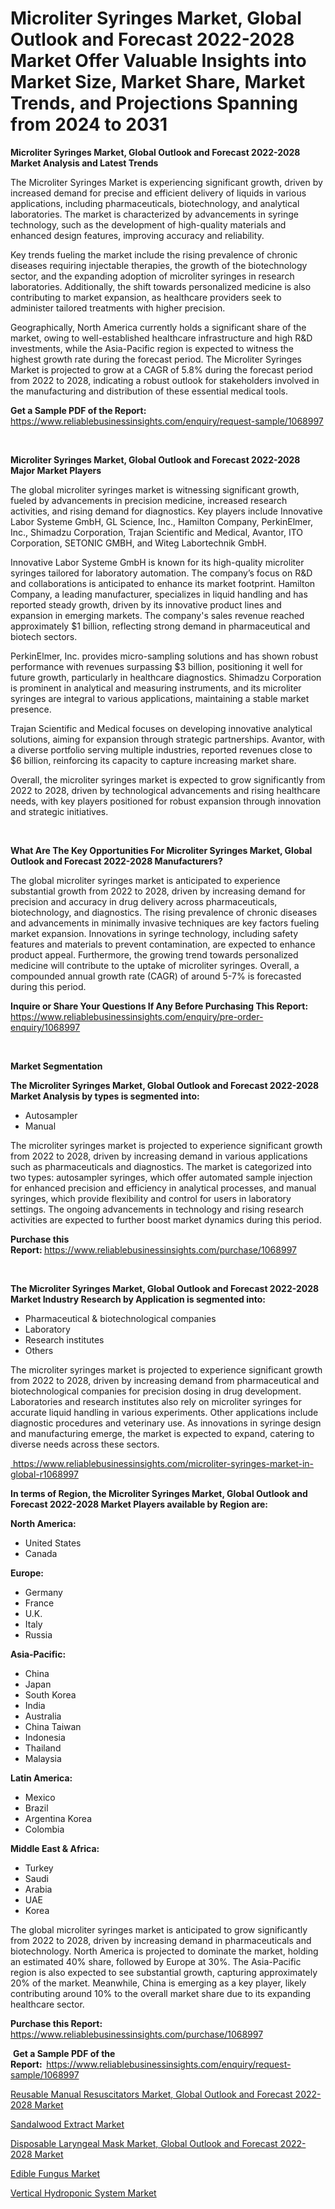 <p><h1>Microliter Syringes Market, Global Outlook and Forecast 2022-2028 Market Offer Valuable Insights into Market Size, Market Share, Market Trends, and Projections Spanning from 2024 to 2031</h1></p><p><strong>Microliter Syringes Market, Global Outlook and Forecast 2022-2028 Market Analysis and Latest Trends</strong></p>
<p><p>The Microliter Syringes Market is experiencing significant growth, driven by increased demand for precise and efficient delivery of liquids in various applications, including pharmaceuticals, biotechnology, and analytical laboratories. The market is characterized by advancements in syringe technology, such as the development of high-quality materials and enhanced design features, improving accuracy and reliability.</p><p>Key trends fueling the market include the rising prevalence of chronic diseases requiring injectable therapies, the growth of the biotechnology sector, and the expanding adoption of microliter syringes in research laboratories. Additionally, the shift towards personalized medicine is also contributing to market expansion, as healthcare providers seek to administer tailored treatments with higher precision.</p><p>Geographically, North America currently holds a significant share of the market, owing to well-established healthcare infrastructure and high R&D investments, while the Asia-Pacific region is expected to witness the highest growth rate during the forecast period. The Microliter Syringes Market is projected to grow at a CAGR of 5.8% during the forecast period from 2022 to 2028, indicating a robust outlook for stakeholders involved in the manufacturing and distribution of these essential medical tools.</p></p>
<p><strong>Get a Sample PDF of the Report:&nbsp;</strong> <a href="https://www.reliablebusinessinsights.com/enquiry/request-sample/1068997">https://www.reliablebusinessinsights.com/enquiry/request-sample/1068997</a></p>
<p>&nbsp;</p>
<p><strong>Microliter Syringes Market, Global Outlook and Forecast 2022-2028 Major Market Players</strong></p>
<p><p>The global microliter syringes market is witnessing significant growth, fueled by advancements in precision medicine, increased research activities, and rising demand for diagnostics. Key players include Innovative Labor Systeme GmbH, GL Science, Inc., Hamilton Company, PerkinElmer, Inc., Shimadzu Corporation, Trajan Scientific and Medical, Avantor, ITO Corporation, SETONIC GMBH, and Witeg Labortechnik GmbH.</p><p>Innovative Labor Systeme GmbH is known for its high-quality microliter syringes tailored for laboratory automation. The company’s focus on R&D and collaborations is anticipated to enhance its market footprint. Hamilton Company, a leading manufacturer, specializes in liquid handling and has reported steady growth, driven by its innovative product lines and expansion in emerging markets. The company's sales revenue reached approximately $1 billion, reflecting strong demand in pharmaceutical and biotech sectors.</p><p>PerkinElmer, Inc. provides micro-sampling solutions and has shown robust performance with revenues surpassing $3 billion, positioning it well for future growth, particularly in healthcare diagnostics. Shimadzu Corporation is prominent in analytical and measuring instruments, and its microliter syringes are integral to various applications, maintaining a stable market presence.</p><p>Trajan Scientific and Medical focuses on developing innovative analytical solutions, aiming for expansion through strategic partnerships. Avantor, with a diverse portfolio serving multiple industries, reported revenues close to $6 billion, reinforcing its capacity to capture increasing market share.</p><p>Overall, the microliter syringes market is expected to grow significantly from 2022 to 2028, driven by technological advancements and rising healthcare needs, with key players positioned for robust expansion through innovation and strategic initiatives.</p></p>
<p>&nbsp;</p>
<p><strong>What Are The Key Opportunities For Microliter Syringes Market, Global Outlook and Forecast 2022-2028 Manufacturers?</strong></p>
<p><p>The global microliter syringes market is anticipated to experience substantial growth from 2022 to 2028, driven by increasing demand for precision and accuracy in drug delivery across pharmaceuticals, biotechnology, and diagnostics. The rising prevalence of chronic diseases and advancements in minimally invasive techniques are key factors fueling market expansion. Innovations in syringe technology, including safety features and materials to prevent contamination, are expected to enhance product appeal. Furthermore, the growing trend towards personalized medicine will contribute to the uptake of microliter syringes. Overall, a compounded annual growth rate (CAGR) of around 5-7% is forecasted during this period.</p></p>
<p><strong>Inquire or Share Your Questions If Any Before Purchasing This Report:</strong> <a href="https://www.reliablebusinessinsights.com/enquiry/pre-order-enquiry/1068997">https://www.reliablebusinessinsights.com/enquiry/pre-order-enquiry/1068997</a></p>
<p>&nbsp;</p>
<p><strong>Market Segmentation</strong></p>
<p><strong>The Microliter Syringes Market, Global Outlook and Forecast 2022-2028 Market Analysis by types is segmented into:</strong></p>
<p><ul><li>Autosampler</li><li>Manual</li></ul></p>
<p><p>The microliter syringes market is projected to experience significant growth from 2022 to 2028, driven by increasing demand in various applications such as pharmaceuticals and diagnostics. The market is categorized into two types: autosampler syringes, which offer automated sample injection for enhanced precision and efficiency in analytical processes, and manual syringes, which provide flexibility and control for users in laboratory settings. The ongoing advancements in technology and rising research activities are expected to further boost market dynamics during this period.</p></p>
<p><strong>Purchase this Report:&nbsp;</strong><a href="https://www.reliablebusinessinsights.com/purchase/1068997">https://www.reliablebusinessinsights.com/purchase/1068997</a></p>
<p>&nbsp;</p>
<p><strong>The Microliter Syringes Market, Global Outlook and Forecast 2022-2028 Market Industry Research by Application is segmented into:</strong></p>
<p><ul><li>Pharmaceutical & biotechnological companies</li><li>Laboratory</li><li>Research institutes</li><li>Others</li></ul></p>
<p><p>The microliter syringes market is projected to experience significant growth from 2022 to 2028, driven by increasing demand from pharmaceutical and biotechnological companies for precision dosing in drug development. Laboratories and research institutes also rely on microliter syringes for accurate liquid handling in various experiments. Other applications include diagnostic procedures and veterinary use. As innovations in syringe design and manufacturing emerge, the market is expected to expand, catering to diverse needs across these sectors.</p></p>
<p><a href="https://www.reliablebusinessinsights.com/microliter-syringes-market-in-global-r1068997">&nbsp;https://www.reliablebusinessinsights.com/microliter-syringes-market-in-global-r1068997</a></p>
<p><strong>In terms of Region, the Microliter Syringes Market, Global Outlook and Forecast 2022-2028 Market Players available by Region are:</strong></p>
<p>
    <p> <strong> North America: </strong>
        <ul>
            <li>United States</li>
            <li>Canada</li>
        </ul>
        </p> 
    <p> <strong> Europe: </strong>
        <ul>
            <li>Germany</li>
            <li>France</li>
            <li>U.K.</li>
            <li>Italy</li>
            <li>Russia</li>
        </ul>
        </p> 
    <p> <strong> Asia-Pacific: </strong>
        <ul>
            <li>China</li>
            <li>Japan</li>
            <li>South Korea</li>
            <li>India</li>
            <li>Australia</li>
            <li>China Taiwan</li>
            <li>Indonesia</li>
            <li>Thailand</li>
            <li>Malaysia</li>
        </ul>
        </p> 
    <p> <strong> Latin America: </strong>
        <ul>
            <li>Mexico</li>
            <li>Brazil</li>
            <li>Argentina Korea</li>
            <li>Colombia</li>
        </ul>
        </p> 
    <p> <strong> Middle East & Africa: </strong>
        <ul>
            <li>Turkey</li>
            <li>Saudi</li>
            <li>Arabia</li>
            <li>UAE</li>
            <li>Korea</li>
        </ul>
    </p>
    </p>
<p><p>The global microliter syringes market is anticipated to grow significantly from 2022 to 2028, driven by increasing demand in pharmaceuticals and biotechnology. North America is projected to dominate the market, holding an estimated 40% share, followed by Europe at 30%. The Asia-Pacific region is also expected to see substantial growth, capturing approximately 20% of the market. Meanwhile, China is emerging as a key player, likely contributing around 10% to the overall market share due to its expanding healthcare sector.</p></p>
<p><strong>Purchase this Report: </strong><a href="https://www.reliablebusinessinsights.com/purchase/1068997">https://www.reliablebusinessinsights.com/purchase/1068997</a></p>
<p>&nbsp;<strong>Get a Sample PDF of the Report:&nbsp;&nbsp;</strong><a href="https://www.reliablebusinessinsights.com/enquiry/request-sample/1068997">https://www.reliablebusinessinsights.com/enquiry/request-sample/1068997</a></p>
<p><strong></strong></p>
<p><p><a href="https://github.com/RuthLucas64/Market-Research-Report-List-1/blob/main/reusable-manual-resuscitators-market-global-outlook-and-forecast-2022-2028-market.md">Reusable Manual Resuscitators Market, Global Outlook and Forecast 2022-2028 Market</a></p><p><a href="https://issuu.com/reportprime-2/docs/sandalwood-extract-market-size-2030_5ae39fd176e626">Sandalwood Extract Market</a></p><p><a href="https://github.com/LilianFaulkner65/Market-Research-Report-List-1/blob/main/disposable-laryngeal-mask-market-global-outlook-and-forecast-2022-2028-market.md">Disposable Laryngeal Mask Market, Global Outlook and Forecast 2022-2028 Market</a></p><p><a href="https://medium.com/@andrew.scott4567/the-edible-fungus-market-report-analyzes-important-operational-and-performance-data-so-one-may-a226b5cf3a1c">Edible Fungus Market</a></p><p><a href="https://www.linkedin.com/pulse/vertical-hydroponic-system-market-trends-growth-outlook-2024-fox5e?trackingId=uB105l7xQXWYkvYhW2UF1Q%3D%3D">Vertical Hydroponic System Market</a></p></p>